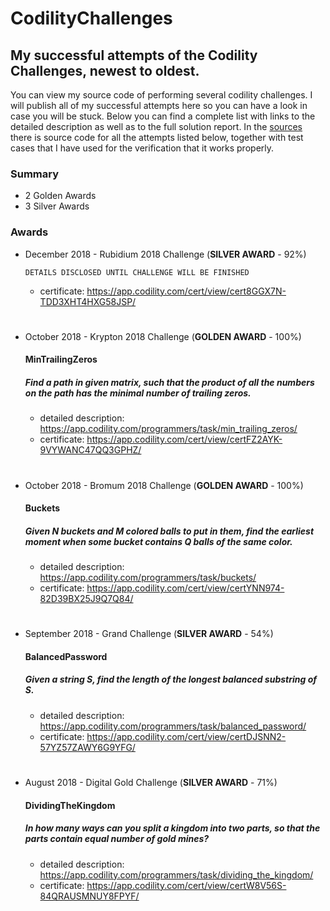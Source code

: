 # CodilityChallenges

## My successful attempts of the Codility Challenges, newest to oldest.

You can view my source code of performing several codility challenges. I will publish all of my successful attempts
here so you can have a look in case you will be stuck. Below you can find a complete list with links to the
detailed description as well as to the full solution report. In the [sources](/src/com/PJ/) there is source
code for all the attempts listed below, together with test cases that I have used for the verification that
it works properly.

### Summary
* 2 Golden Awards
* 3 Silver Awards

### Awards

* December 2018 - Rubidium 2018 Challenge (**SILVER AWARD** - 92%)
  
  `DETAILS DISCLOSED UNTIL CHALLENGE WILL BE FINISHED`
  * certificate: https://app.codility.com/cert/view/cert8GGX7N-TDD3XHT4HXG58JSP/
#

* October 2018 - Krypton 2018 Challenge (**GOLDEN AWARD** - 100%)
  #### MinTrailingZeros
  ##### Find a path in given matrix, such that the product of all the numbers on the path has the minimal number of trailing zeros.
  * detailed description: https://app.codility.com/programmers/task/min_trailing_zeros/
  * certificate: https://app.codility.com/cert/view/certFZ2AYK-9VYWANC47QQ3GPHZ/
#

* October 2018 - Bromum 2018 Challenge (**GOLDEN AWARD** - 100%)
  #### Buckets
  ##### Given N buckets and M colored balls to put in them, find the earliest moment when some bucket contains Q balls of the same color.
  * detailed description: https://app.codility.com/programmers/task/buckets/
  * certificate: https://app.codility.com/cert/view/certYNN974-82D39BX25J9Q7Q84/
#

* September 2018 - Grand Challenge (**SILVER AWARD** - 54%)
  #### BalancedPassword
  ##### Given a string S, find the length of the longest balanced substring of S.
  * detailed description: https://app.codility.com/programmers/task/balanced_password/
  * certificate: https://app.codility.com/cert/view/certDJSNN2-57YZ57ZAWY6G9YFG/
# 
 
* August 2018 - Digital Gold Challenge (**SILVER AWARD** - 71%)
  #### DividingTheKingdom
  ##### In how many ways can you split a kingdom into two parts, so that the parts contain equal number of gold mines?
  * detailed description: https://app.codility.com/programmers/task/dividing_the_kingdom/
  * certificate: https://app.codility.com/cert/view/certW8V56S-84QRAUSMNUY8FPYF/
#
